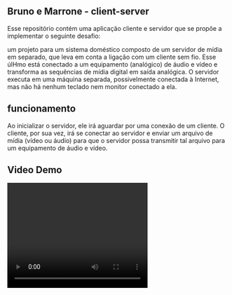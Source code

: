 ## Bruno e Marrone - client-server 

Esse repositório contém uma aplicação cliente e servidor que se propõe a implementar o seguinte desafio:

um projeto para um sistema doméstico composto de um servidor de mídia em separado, que leva em conta a ligação com um cliente sem
fio. Esse úlHmo está conectado a um equipamento (analógico) de áudio e vídeo e transforma as sequências de mídia digital em saída analógica. O servidor executa em uma máquina separada, possivelmente conectada à Internet, mas não há nenhum teclado nem monitor conectado a ela.

## funcionamento
Ao inicializar o servidor, ele irá aguardar por uma conexão de um cliente. O cliente, por sua vez, irá se conectar ao servidor e enviar um arquivo de mídia (vídeo ou áudio) para que o servidor possa transmitir tal arquivo para um equipamento de áudio e vídeo.


## Video Demo
<video width="320" height="240" controls>
  <source src="demo/0202.mov" type="video/mp4">
</video>
